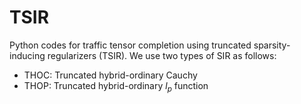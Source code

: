 # TSIR 
Python codes for traffic tensor completion using truncated sparsity-inducing regularizers (TSIR). We use two types of SIR as follows:
- THOC: Truncated hybrid-ordinary Cauchy
- THOP: Truncated hybrid-ordinary $l_p$ function
